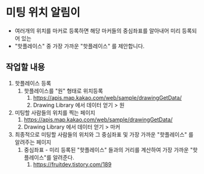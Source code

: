 # 미팅 위치 알림이 
- 여러개의 위치를 마커로 등록하면 해당 마커들의 중심좌표를 알아내어 미리 등록되어 있는
- "핫플레이스" 중 가장 가까운 "핫플레이스" 를 제안합니다. 

## 작업할 내용
1. 핫플레이스 등록 
   1. 핫플레이스를 "원" 형태로 위치등록
      1. https://apis.map.kakao.com/web/sample/drawingGetData/
      2. Drawing Library 에서 데이터 얻기 > 원
2. 미팅할 사람들의 위치를 찍는 페이지
   1. https://apis.map.kakao.com/web/sample/drawingGetData/
   2. Drawing Library 에서 데이터 얻기 > 마커
3. 최종적으로 미팅할 사람들의 위치와 그 중심좌표 및 가장 가까운 "핫플레이스" 를 알려주는 페이지
   1. 중심좌표 - 미리 등록된 "핫플레이스" 들과의 거리를 계산하여 가장 가까운 "핫플레이스"를 알려준다.
      1. https://fruitdev.tistory.com/189